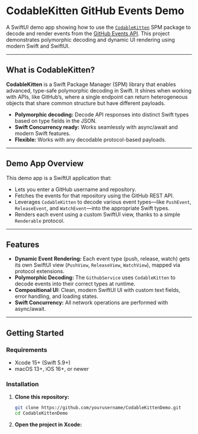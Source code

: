 # CodableKitten GitHub Events Demo

A SwiftUI demo app showing how to use the [`CodableKitten`](https://github.com/yourusername/CodableKitten) SPM package to decode and render events from the [GitHub Events API](https://docs.github.com/en/rest/activity/events). This project demonstrates polymorphic decoding and dynamic UI rendering using modern Swift and SwiftUI.

---

## What is CodableKitten?

**CodableKitten** is a Swift Package Manager (SPM) library that enables advanced, type-safe polymorphic decoding in Swift. It shines when working with APIs, like GitHub’s, where a single endpoint can return heterogeneous objects that share common structure but have different payloads.

- **Polymorphic decoding:** Decode API responses into distinct Swift types based on type fields in the JSON.
- **Swift Concurrency ready:** Works seamlessly with async/await and modern Swift features.
- **Flexible:** Works with any decodable protocol-based payloads.

---

## Demo App Overview

This demo app is a SwiftUI application that:

- Lets you enter a GitHub username and repository.
- Fetches the events for that repository using the GitHub REST API.
- Leverages `CodableKitten` to decode various event types—like `PushEvent`, `ReleaseEvent`, and `WatchEvent`—into the appropriate Swift types.
- Renders each event using a custom SwiftUI view, thanks to a simple `Renderable` protocol.

---

## Features

- **Dynamic Event Rendering:** Each event type (push, release, watch) gets its own SwiftUI view (`PushView`, `ReleaseView`, `WatchView`), mapped via protocol extensions.
- **Polymorphic Decoding:** The `GithubService` uses `CodableKitten` to decode events into their correct types at runtime.
- **Compositional UI:** Clean, modern SwiftUI UI with custom text fields, error handling, and loading states.
- **Swift Concurrency:** All network operations are performed with async/await.

---

## Getting Started

### Requirements

- Xcode 15+ (Swift 5.9+)
- macOS 13+, iOS 16+, or newer

### Installation

1. **Clone this repository:**

    ```bash
    git clone https://github.com/yourusername/CodableKittenDemo.git
    cd CodableKittenDemo
    ```
2. **Open the project in Xcode:**


